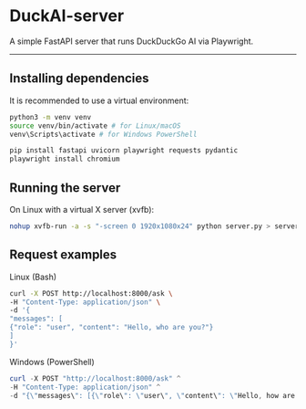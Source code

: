 # DuckAI-server

A simple FastAPI server that runs DuckDuckGo AI via Playwright.

---

## Installing dependencies

It is recommended to use a virtual environment:

```bash
python3 -m venv venv
source venv/bin/activate # for Linux/macOS
venv\Scripts\activate # for Windows PowerShell

pip install fastapi uvicorn playwright requests pydantic
playwright install chromium
```

## Running the server

On Linux with a virtual X server (xvfb):
```bash
nohup xvfb-run -a -s "-screen 0 1920x1080x24" python server.py > server.log 2>&1 & disown
```

## Request examples
Linux (Bash)
```bash
curl -X POST http://localhost:8000/ask \
-H "Content-Type: application/json" \
-d '{
"messages": [
{"role": "user", "content": "Hello, who are you?"}
]
}'
```
Windows (PowerShell)
```powershell
curl -X POST "http://localhost:8000/ask" ^
-H "Content-Type: application/json" ^
-d "{\"messages\": [{\"role\": \"user\", \"content\": \"Hello, how are you?\"}]}"
```